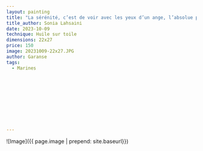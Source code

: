 ```yaml
---
layout: painting
title: "La sérénité, c’est de voir avec les yeux d’un ange, l’absolue profondeur du silence."                                                                                                 
title_author: Sonia Lahsaini                                                            
date: 2023-10-09
technique: Huile sur toile 
dimensions: 22x27
price: 150
image: 20231009-22x27.JPG
author: Garanse
tags:
  - Marines
  
  
  
  
  
  
  
  
  
  
---
```

![Image]({{ page.image | prepend: site.baseurl}})

